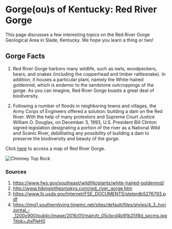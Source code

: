 <!-- Heading 1 -->
# Gorge(ou)s of Kentucky: Red River Gorge

<!-- Nice research! 😀 -->

<!-- First paragraph -->
This page discusses a few interesting topics on the Red River Gorge Geological Area in Slade, Kentucky. We hope you learn a thing or two!

<!-- Heading 2 -->
## Gorge Facts

<!-- Ordered list -->
1. Red River Gorge harbors many wildlife, such as owls, woodpeckers, bears, and snakes (including the copperhead and timber rattlesnake). In addition, it houses a particular plant, namely the White-haired goldenrod, which is endemic to the sandstone outcroppings of the gorge. As you can imagine, Red River Gorge boasts a great deal of biodiversity.

2. Following a number of floods in neighboring towns and villages, the Army Corps of Engineers offered a solution: building a dam on the Red River. With the help of many protestors and Supreme Court Justice William O. Douglas, on December 3, 1993, U.S. President Bill Clinton signed legislation designating a portion of the river as a National Wild and Scenic River, debilitating any possibility of building a dam to preserve the biodiversity and beauty of the gorge. 

<!-- Link to web page -->
Click [here](https://www.fs.usda.gov/Internet/FSE_DOCUMENTS/stelprdb5276793.pdf) to access a map of Red River Gorge.

<!-- Display PNG image from a different server. Notice the exclamation mark ! -->
![Chimney Top Rock](https://img1.southernliving.timeinc.net/sites/default/files/styles/4_3_horizontal_-_1200x900/public/image/2016/01/main/tr_05cbcd4b91b25f8d_spcms.jpg?itok=JtxPleH0)

<!-- 
    This is a comment. The above line grabs a PNG from a URL and will display it as an image. The "Become Happy" text inside the brackets is called an Alt property and is used in case the image is corrupted or for browsers that don't display images (they exist). 
-->

<!-- Heading 3 -->
### Sources
1. https://www.fws.gov/southeast/wildlife/plants/white-haired-goldenrod/ 
2. http://www.hikinginthesmokys.com/red_river_gorge.htm
3. https://www.fs.usda.gov/Internet/FSE_DOCUMENTS/stelprdb5276793.pdf
4. https://img1.southernliving.timeinc.net/sites/default/files/styles/4_3_horizontal_-_1200x900/public/image/2016/01/main/tr_05cbcd4b91b25f8d_spcms.jpg?itok=JtxPleH0